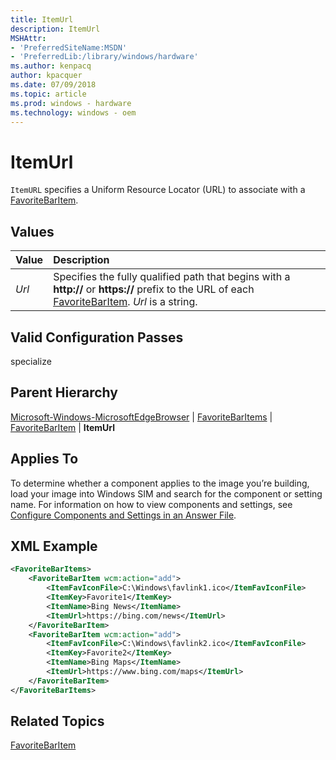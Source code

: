 ```yaml
---
title: ItemUrl
description: ItemUrl
MSHAttr:
- 'PreferredSiteName:MSDN'
- 'PreferredLib:/library/windows/hardware'
ms.author: kenpacq
author: kpacquer
ms.date: 07/09/2018
ms.topic: article
ms.prod: windows - hardware
ms.technology: windows - oem
---
```


# ItemUrl

`ItemURL` specifies a Uniform Resource Locator (URL) to associate with a [FavoriteBarItem](microsoft-windows-microsoftedgebrowser-favoritebaritems-favoritebaritem.md).

## Values

| Value                   | Description                                                                           |
|:------------------------|:--------------------------------------------------------------------------------------|
| _Url_ | Specifies the fully qualified path that begins with a **http://** or **https://** prefix to the URL of each [FavoriteBarItem](microsoft-windows-microsoftedgebrowser-favoritebaritems-favoritebaritem.md). _Url_ is a string. |



## Valid Configuration Passes

specialize

## Parent Hierarchy

[Microsoft-Windows-MicrosoftEdgeBrowser](microsoft-windows-microsoftedgebrowser.md) | [FavoriteBarItems](microsoft-windows-microsoftedgebrowser-favoritebaritems.md) | [FavoriteBarItem](microsoft-windows-microsoftedgebrowser-favoritebaritems-favoritebaritem.md) | **ItemUrl**

## Applies To

To determine whether a component applies to the image you’re building, load your image into Windows SIM and search for the component or setting name. For information on how to view components and settings, see [Configure Components and Settings in an Answer File](https://docs.microsoft.com/en-us/windows-hardware/customize/desktop/wsim/configure-components-and-settings-in-an-answer-file).

## XML Example

```XML
<FavoriteBarItems>
    <FavoriteBarItem wcm:action="add">
        <ItemFavIconFile>C:\Windows\favlink1.ico</ItemFavIconFile>
        <ItemKey>Favorite1</ItemKey>
        <ItemName>Bing News</ItemName>
        <ItemUrl>https://bing.com/news</ItemUrl>
    </FavoriteBarItem>
    <FavoriteBarItem wcm:action="add">
        <ItemFavIconFile>C:\Windows\favlink2.ico</ItemFavIconFile>
        <ItemKey>Favorite2</ItemKey>
        <ItemName>Bing Maps</ItemName>
        <ItemUrl>https://www.bing.com/maps</ItemUrl>
    </FavoriteBarItem>
</FavoriteBarItems>
```

## Related Topics

[FavoriteBarItem](microsoft-windows-microsoftedgebrowser-favoritebaritems-favoritebaritem.md)
